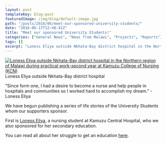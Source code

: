 ```yaml
---
layout: post
templateKey: blog-post
featuredImage: /img/blog/default-image.jpg
path: "/posts/2016/06/meet-our-sponsored-university-students/"
date: "2016-06-17T12:48:41Z"
title: "Meet our sponsored University Students!"
categories: ["General News", "News from Malawi", "Projects", "Reports"]
tags: []
excerpt: "Loness Eliya outside Nkhata-Bay district hospital in the Northern region of Malawi during practical..."
---
```


[![Loness Eliya outside Nkhata-Bay district hospital in the Northern region of Malawi during practical work-second year at Kamuzu College of Nursing (KCN)](https://f000.backblazeb2.com/file/avm-wp-uploads/2016/06/Loness-Eliya-Nkhata-Bay-Hospital-1-300x169.jpg)](https://f000.backblazeb2.com/file/avm-wp-uploads/2016/06/Loness-Eliya-Nkhata-Bay-Hospital-1.jpg) Loness Eliya outside Nkhata-Bay district hospital

"Since form one, I had a desire to become a nurse and help people in hospitals and communities so I worked hard to accomplish my dream." - Loness Eliya

We have begun publishing a series of life stories of the University Students whom our supporters sponsor.

First is [Loness Eliya](https://www.africanvision.org.uk/projects/university-scholarships/loness-eliya-story-of-a-sponsored-university-student/), a nursing student at Kamuzu Central Hospital, who we also sponsored for her secondary education.

You can read all about her struggle to get an education [here](https://www.africanvision.org.uk/projects/university-scholarships/loness-eliya-story-of-a-sponsored-university-student/).
